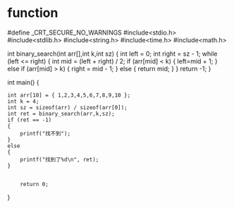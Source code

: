 # function
#define _CRT_SECURE_NO_WARNINGS
#include<stdio.h>
#include<stdlib.h>
#include<string.h>
#include<time.h>
#include<math.h>

int binary_search(int arr[],int k,int sz)
{
	int left = 0;
	int right = sz - 1;
	while (left <= right)
	{
		int mid = (left + right) / 2;
		if (arr[mid] < k)
		{
			left=mid + 1;
		}
		else if (arr[mid] > k)
		{
			right = mid - 1;
		}
		else
		{
			return mid;
		}
	}
	return -1;
}

int main()
{
	
	int arr[10] = { 1,2,3,4,5,6,7,8,9,10 };
	int k = 4;
	int sz = sizeof(arr) / sizeof(arr[0]);
	int ret = binary_search(arr,k,sz);
	if (ret == -1)
	{
		printf("找不到");
	}
	else
	{
		printf("找到了%d\n", ret);
	}


		return 0;
}

